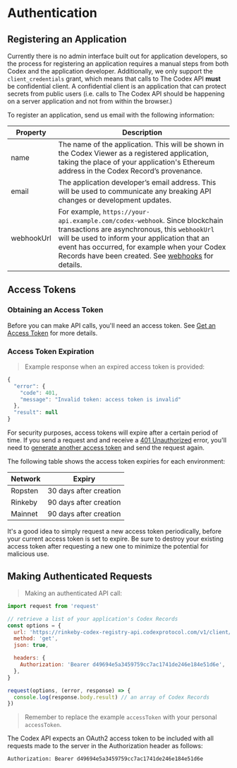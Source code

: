 # Authentication

## Registering an Application

Currently there is no admin interface built out for application developers, so
the process for registering an application requires a manual steps from both
Codex and the application developer. Additionally, we only support the
`client_credentials` grant, which means that calls to The Codex API
<strong>must</strong> be confidential client. A confidential client is an
application that can protect secrets from public users (i.e. calls to The Codex
API should be happening on a server application and not from within the browser.)

To register an application, send us email with the following information:

Property   | Description
---------- | -------------------------------------------------------------------
name       | The name of the application. This will be shown in the Codex Viewer as a registered application, taking the place of your application's Ethereum address in the Codex Record’s provenance.
email      | The application developer’s email address. This will be used to communicate any breaking API changes or development updates.
webhookUrl | For example, `https://your-api.example.com/codex-webhook`. Since blockchain transactions are asynchronous, this `webhookUrl` will be used to inform your application that an event has occurred, for example when your Codex Records have been created. See [webhooks](#webhooks) for details.


## Access Tokens

### Obtaining an Access Token

Before you can make API calls, you'll need an access token. See
[Get an Access Token](#get-an-access-token) for more details.

### Access Token Expiration

> Example response when an expired access token is provided:

```javascript
{
  "error": {
    "code": 401,
    "message": "Invalid token: access token is invalid"
  },
  "result": null
}
```

For security purposes, access tokens will expire after a certain period of time.
If you send a request and and receive a [401 Unauthorized](#errors) error,
you'll need to [generate another access token](#get-an-access-token) and send
the request again.

The following table shows the access token expiries for each environment:

Network | Expiry
------- | ----------------------------------------------------------------------
Ropsten | 30 days after creation
Rinkeby | 90 days after creation
Mainnet | 90 days after creation

<aside class="success">
  It's a good idea to simply request a new access token periodically, before
  your current access token is set to expire. Be sure to destroy your existing
  access token after requesting a new one to minimize the potential for
  malicious use.
</aside>


## Making Authenticated Requests

> Making an authenticated API call:

```javascript
import request from 'request'

// retrieve a list of your application's Codex Records
const options = {
  url: 'https://rinkeby-codex-registry-api.codexprotocol.com/v1/client/records',
  method: 'get',
  json: true,

  headers: {
    Authorization: 'Bearer d49694e5a3459759cc7ac1741de246e184e51d6e',
  },
}

request(options, (error, response) => {
  console.log(response.body.result) // an array of Codex Records
})
```

> Remember to replace the example `accessToken` with your personal `accessToken`.

The Codex API expects an OAuth2 access token to be included with all requests
made to the server in the Authorization header as follows:

`Authorization: Bearer d49694e5a3459759cc7ac1741de246e184e51d6e`
